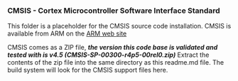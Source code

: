 ### CMSIS - Cortex Microcontroller Software Interface Standard
This folder is a placeholder for the CMSIS source code installation. CMSIS is available from ARM on
the [ARM web site](http://www.arm.com/products/processors/cortex-m/cortex-microcontroller-software-interface-standard.php)

CMSIS comes as a ZIP file, **_the version this code base is validated and tested with is v4.5 (CMSIS-SP-00300-r4p5-00rel0.zip)_**
Extract the contents of the zip file into the same directory as this readme.md file. The build system will look for the 
CMSIS support files here.
